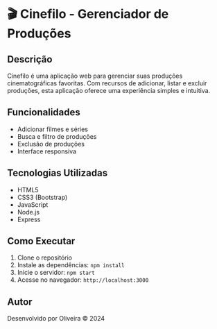 # 🎬 Cinefilo - Gerenciador de Produções

## Descrição
Cinefilo é uma aplicação web para gerenciar suas produções cinematográficas favoritas. Com recursos de adicionar, listar e excluir produções, esta aplicação oferece uma experiência simples e intuitiva.

## Funcionalidades
- Adicionar filmes e séries
- Busca e filtro de produções
- Exclusão de produções
- Interface responsiva

## Tecnologias Utilizadas
- HTML5
- CSS3 (Bootstrap)
- JavaScript
- Node.js
- Express

## Como Executar
1. Clone o repositório
2. Instale as dependências: `npm install`
3. Inicie o servidor: `npm start`
4. Acesse no navegador: `http://localhost:3000`

## Autor
Desenvolvido por Oliveira © 2024